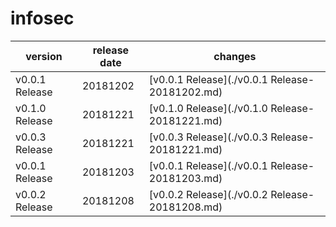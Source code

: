 # infosec	


|version|release date|changes|
|---|---|---|
|v0.0.1 Release|20181202|[v0.0.1 Release](./v0.0.1 Release-20181202.md)|
|v0.1.0 Release|20181221|[v0.1.0 Release](./v0.1.0 Release-20181221.md)|
|v0.0.3 Release|20181221|[v0.0.3 Release](./v0.0.3 Release-20181221.md)|
|v0.0.1 Release|20181203|[v0.0.1 Release](./v0.0.1 Release-20181203.md)|
|v0.0.2 Release|20181208|[v0.0.2 Release](./v0.0.2 Release-20181208.md)|
